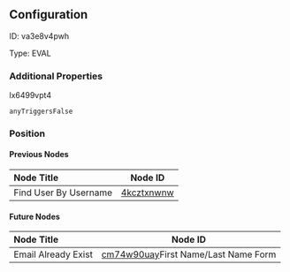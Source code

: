 # 
## Configuration
ID:  va3e8v4pwh

Type: EVAL 







### Additional Properties
lx6499vpt4
```string 
anyTriggersFalse
```





### Position

#### Previous Nodes
| Node Title | Node ID |
| :------------- | ------------ |
| Find User By Username | [4kcztxnwnw](./4kcztxnwnw.md) | 
 
 #### Future Nodes
| Node Title | Node ID |
| :------------- | ------------ |
| Email Already Exist |[cm74w90uay](./cm74w90uay.md)First Name/Last Name Form |[lx6499vpt4](./lx6499vpt4.md) | 